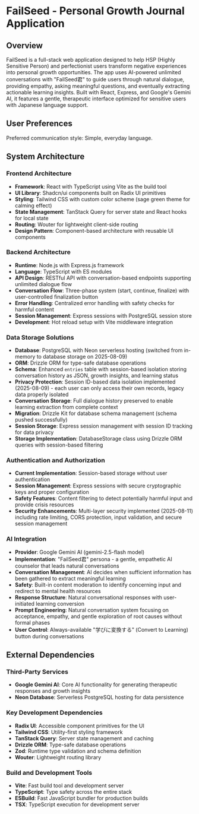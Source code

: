 # FailSeed - Personal Growth Journal Application

## Overview

FailSeed is a full-stack web application designed to help HSP (Highly Sensitive Person) and perfectionist users transform negative experiences into personal growth opportunities. The app uses AI-powered unlimited conversations with "FailSeed君" to guide users through natural dialogue, providing empathy, asking meaningful questions, and eventually extracting actionable learning insights. Built with React, Express, and Google's Gemini AI, it features a gentle, therapeutic interface optimized for sensitive users with Japanese language support.

## User Preferences

Preferred communication style: Simple, everyday language.

## System Architecture

### Frontend Architecture
- **Framework**: React with TypeScript using Vite as the build tool
- **UI Library**: Shadcn/ui components built on Radix UI primitives
- **Styling**: Tailwind CSS with custom color scheme (sage green theme for calming effect)
- **State Management**: TanStack Query for server state and React hooks for local state
- **Routing**: Wouter for lightweight client-side routing
- **Design Pattern**: Component-based architecture with reusable UI components

### Backend Architecture
- **Runtime**: Node.js with Express.js framework
- **Language**: TypeScript with ES modules
- **API Design**: RESTful API with conversation-based endpoints supporting unlimited dialogue flow
- **Conversation Flow**: Three-phase system (start, continue, finalize) with user-controlled finalization button
- **Error Handling**: Centralized error handling with safety checks for harmful content
- **Session Management**: Express sessions with PostgreSQL session store
- **Development**: Hot reload setup with Vite middleware integration

### Data Storage Solutions
- **Database**: PostgreSQL with Neon serverless hosting (switched from in-memory to database storage on 2025-08-09)
- **ORM**: Drizzle ORM for type-safe database operations
- **Schema**: Enhanced `entries` table with session-based isolation storing conversation history as JSON, growth insights, and learning status
- **Privacy Protection**: Session ID-based data isolation implemented (2025-08-09) - each user can only access their own records, legacy data properly isolated
- **Conversation Storage**: Full dialogue history preserved to enable learning extraction from complete context
- **Migration**: Drizzle Kit for database schema management (schema pushed successfully)
- **Session Storage**: Express session management with session ID tracking for data privacy
- **Storage Implementation**: DatabaseStorage class using Drizzle ORM queries with session-based filtering

### Authentication and Authorization
- **Current Implementation**: Session-based storage without user authentication
- **Session Management**: Express sessions with secure cryptographic keys and proper configuration
- **Safety Features**: Content filtering to detect potentially harmful input and provide crisis resources
- **Security Enhancements**: Multi-layer security implemented (2025-08-11) including rate limiting, CORS protection, input validation, and secure session management

### AI Integration
- **Provider**: Google Gemini AI (gemini-2.5-flash model)
- **Implementation**: "FailSeed君" persona - a gentle, empathetic AI counselor that leads natural conversations
- **Conversation Management**: AI decides when sufficient information has been gathered to extract meaningful learning
- **Safety**: Built-in content moderation to identify concerning input and redirect to mental health resources
- **Response Structure**: Natural conversational responses with user-initiated learning conversion
- **Prompt Engineering**: Natural conversation system focusing on acceptance, empathy, and gentle exploration of root causes without formal phases
- **User Control**: Always-available "学びに変換する" (Convert to Learning) button during conversations

## External Dependencies

### Third-Party Services
- **Google Gemini AI**: Core AI functionality for generating therapeutic responses and growth insights
- **Neon Database**: Serverless PostgreSQL hosting for data persistence

### Key Development Dependencies
- **Radix UI**: Accessible component primitives for the UI
- **Tailwind CSS**: Utility-first styling framework
- **TanStack Query**: Server state management and caching
- **Drizzle ORM**: Type-safe database operations
- **Zod**: Runtime type validation and schema definition
- **Wouter**: Lightweight routing library

### Build and Development Tools
- **Vite**: Fast build tool and development server
- **TypeScript**: Type safety across the entire stack
- **ESBuild**: Fast JavaScript bundler for production builds
- **TSX**: TypeScript execution for development server